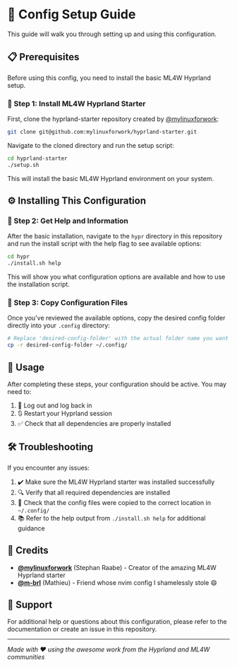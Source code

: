 # 🚀 Config Setup Guide

This guide will walk you through setting up and using this configuration.

## 📋 Prerequisites

Before using this config, you need to install the basic ML4W Hyprland setup.

### 🔧 Step 1: Install ML4W Hyprland Starter

First, clone the hyprland-starter repository created by [@mylinuxforwork](https://github.com/mylinuxforwork):

```bash
git clone git@github.com:mylinuxforwork/hyprland-starter.git
```

Navigate to the cloned directory and run the setup script:

```bash
cd hyprland-starter
./setup.sh
```

This will install the basic ML4W Hyprland environment on your system.

## ⚙️ Installing This Configuration

### 📖 Step 2: Get Help and Information

After the basic installation, navigate to the `hypr` directory in this repository and run the install script with the help flag to see available options:

```bash
cd hypr
./install.sh help
```

This will show you what configuration options are available and how to use the installation script.

### 📁 Step 3: Copy Configuration Files

Once you've reviewed the available options, copy the desired config folder directly into your `.config` directory:

```bash
# Replace 'desired-config-folder' with the actual folder name you want to use
cp -r desired-config-folder ~/.config/
```

## 🎯 Usage

After completing these steps, your configuration should be active. You may need to:

1. 🔄 Log out and log back in
2. 🔃 Restart your Hyprland session
3. ✅ Check that all dependencies are properly installed

## 🛠️ Troubleshooting

If you encounter any issues:

1. ✔️ Make sure the ML4W Hyprland starter was installed successfully
2. 🔍 Verify that all required dependencies are installed
3. 📂 Check that the config files were copied to the correct location in `~/.config/`
4. 📚 Refer to the help output from `./install.sh help` for additional guidance

## 🙏 Credits

- **[@mylinuxforwork](https://github.com/mylinuxforwork)** (Stephan Raabe) - Creator of the amazing ML4W Hyprland starter
- **[@m-brl](https://github.com/m-brl)** (Mathieu) - Friend whose nvim config I shamelessly stole 😄

## 💬 Support

For additional help or questions about this configuration, please refer to the documentation or create an issue in this repository.

---

*Made with ❤️ using the awesome work from the Hyprland and ML4W communities*
